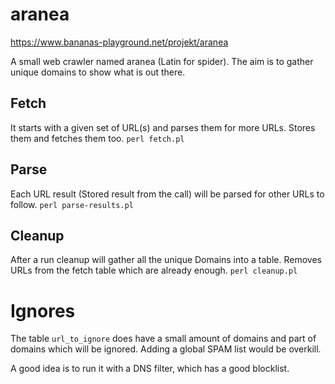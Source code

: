 # aranea

https://www.bananas-playground.net/projekt/aranea

A small web crawler named aranea (Latin for spider).
The aim is to gather unique domains to show what is out there.

## Fetch

It starts with a given set of URL(s) and parses them for more
URLs. Stores them and fetches them too. `perl fetch.pl`

## Parse

Each URL result (Stored result from the call) will be parsed
for other URLs to follow. `perl parse-results.pl`

## Cleanup

After a run cleanup will gather all the unique Domains into
a table. Removes URLs from the fetch table which are already
enough. `perl cleanup.pl`

# Ignores

The table `url_to_ignore` does have a small amount of domains and part of domains which will be ignored.
Adding a global SPAM list would be overkill.

A good idea is to run it with a DNS filter, which has a good blocklist.
